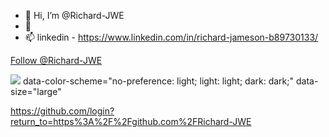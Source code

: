 - 👋 Hi, I’m @Richard-JWE
- 🌱 
- 📫 linkedin - https://www.linkedin.com/in/richard-jameson-b89730133/
<!-- Place this tag where you want the button to render. -->
<a class="github-button" href="https://github.com/Richard-JWE" data-color-scheme="no-preference: light; light: light; dark: dark;" data-size="large" src="https://buttons.github.io/buttons.js" data-show-count="true" aria-label="Follow @Richard-JWE on GitHub">Follow @Richard-JWE</a>

<a>[![](https://s18955.pcdn.co/wp-content/uploads/2018/02/github.png)](https://github.com/login?return_to=https%3A%2F%2Fgithub.com%2FRichard-JWE) data-color-scheme="no-preference: light; light: light; dark: dark;" data-size="large"</a>

https://github.com/login?return_to=https%3A%2F%2Fgithub.com%2FRichard-JWE
